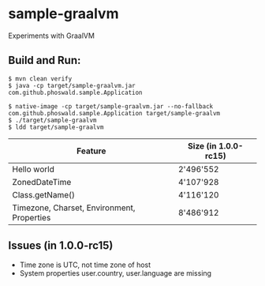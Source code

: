 # sample-graalvm

Experiments with GraalVM

## Build and Run:

    $ mvn clean verify    
    $ java -cp target/sample-graalvm.jar com.github.phoswald.sample.Application

    $ native-image -cp target/sample-graalvm.jar --no-fallback com.github.phoswald.sample.Application target/sample-graalvm
    $ ./target/sample-graalvm
    $ ldd target/sample-graalvm

Feature | Size (in 1.0.0-rc15)
------- | ------
Hello world | 2'496'552
ZonedDateTime | 4'107'928
Class.getName() | 4'116'120
Timezone, Charset, Environment, Properties | 8'486'912

## Issues (in 1.0.0-rc15)

- Time zone is UTC, not time zone of host
- System properties user.country, user.language are missing
